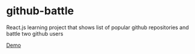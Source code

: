 # github-battle
React.js learning project that shows list of popular github repositories and battle two github users

[Demo](https://yabets.github.io/github-battle//#/)
